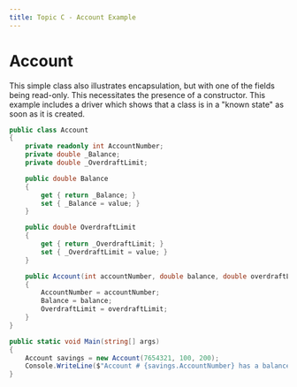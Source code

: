 ```yaml
---
title: Topic C - Account Example
---
```

# Account

This simple class also illustrates encapsulation, but with one of the fields being read-only. This necessitates the presence of a constructor. This example includes a driver which shows that a class is in a "known state" as soon as it is created.

```csharp
public class Account
{
    private readonly int AccountNumber;
    private double _Balance;
    private double _OverdraftLimit;

    public double Balance
    {
        get { return _Balance; }
        set { _Balance = value; }
    }

    public double OverdraftLimit
    {
        get { return _OverdraftLimit; }
        set { _OverdraftLimit = value; }
    }

    public Account(int accountNumber, double balance, double overdraftLimit)
    {
        AccountNumber = accountNumber;
        Balance = balance;
        OverdraftLimit = overdraftLimit;
    }
}
```

```csharp
public static void Main(string[] args)
{
    Account savings = new Account(7654321, 100, 200);
    Console.WriteLine($"Account # {savings.AccountNumber} has a balance of ${savings.Balance}");
}
```
